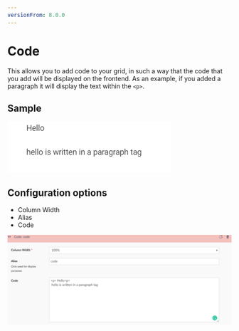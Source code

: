 ```yaml
---
versionFrom: 8.0.0
---
```


# Code

This allows you to add code to your grid, in such a way that the code that you add will be displayed on the frontend.
As an example, if you added a paragraph it will display the text within the `<p>`.

## Sample

![Code Frontend](images/Code-frontend.png)

## Configuration options

- Column Width
- Alias
- Code

![Code Backoffice](images/Code-backoffice.png)
